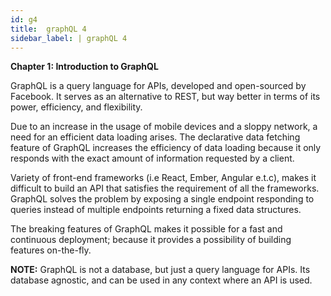 ```yaml
---
id: g4
title:  graphQL 4
sidebar_label: | graphQL 4
---
```

**Chapter 1: Introduction to GraphQL**

GraphQL is a query language for APIs, developed and open-sourced by Facebook. It serves as an alternative to REST, but way better in terms of its power, efficiency, and flexibility.

Due to an increase in the usage of mobile devices and a sloppy network, a need for an efficient data loading arises. The declarative data fetching feature of GraphQL increases the efficiency of data loading because it only responds with the exact amount of information requested by a client.

Variety of front-end frameworks (i.e React, Ember, Angular e.t.c), makes it difficult to build an API that satisfies the requirement of all the frameworks. GraphQL solves the problem by exposing a single endpoint responding to queries instead of multiple endpoints returning a fixed data structures.

The breaking features of GraphQL makes it possible for a fast and continuous deployment; because it provides a possibility of building features on-the-fly.

**NOTE:** GraphQL is not a database, but just a query language for APIs. Its database agnostic, and can be used in any context where an API is used.

